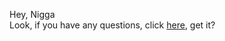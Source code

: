 Hey, Nigga
<br>
Look, if you have any questions, click [here](https://www.zhihu.com/people/strong-hua/columns), get it?



